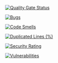 [![Quality Gate Status](https://sonarcloud.io/api/project_badges/measure?project=bananky_projektowanie-obiektowe&metric=alert_status)](https://sonarcloud.io/summary/new_code?id=bananky_projektowanie-obiektowe)


[![Bugs](https://sonarcloud.io/api/project_badges/measure?project=bananky_projektowanie-obiektowe&metric=bugs)](https://sonarcloud.io/summary/new_code?id=bananky_projektowanie-obiektowe)


[![Code Smells](https://sonarcloud.io/api/project_badges/measure?project=bananky_projektowanie-obiektowe&metric=code_smells)](https://sonarcloud.io/summary/new_code?id=bananky_projektowanie-obiektowe)


[![Duplicated Lines (%)](https://sonarcloud.io/api/project_badges/measure?project=bananky_projektowanie-obiektowe&metric=duplicated_lines_density)](https://sonarcloud.io/summary/new_code?id=bananky_projektowanie-obiektowe)


[![Security Rating](https://sonarcloud.io/api/project_badges/measure?project=bananky_projektowanie-obiektowe&metric=security_rating)](https://sonarcloud.io/summary/new_code?id=bananky_projektowanie-obiektowe)


[![Vulnerabilities](https://sonarcloud.io/api/project_badges/measure?project=bananky_projektowanie-obiektowe&metric=vulnerabilities)](https://sonarcloud.io/summary/new_code?id=bananky_projektowanie-obiektowe)
